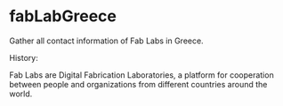 # fabLabGreece

Gather all contact information of Fab Labs in Greece.

History:

Fab Labs are Digital Fabrication Laboratories, a platform for cooperation between people and organizations from different countries around the world.
